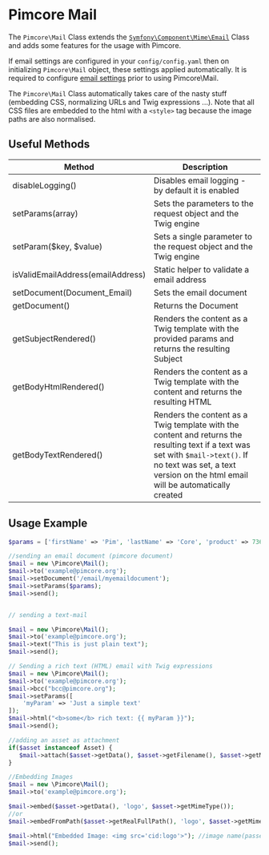 # Pimcore Mail

The `Pimcore\Mail` Class extends the [`Symfony\Component\Mime\Email`](https://symfony.com/doc/current/mailer.html#email-addresses)
Class and adds some features for the usage with Pimcore.

If email settings are configured in your `config/config.yaml` then on initializing
`Pimcore\Mail` object, these settings applied automatically. It is required to configure [email settings](./README.md#page_General-Information) prior to using Pimcore\Mail.

The `Pimcore\Mail` Class automatically takes care of the nasty stuff (embedding CSS,
normalizing URLs and Twig expressions ...). Note that all CSS files are embedded
to the html with a `<style>` tag because the image paths are also normalised.

## Useful Methods

| Method                            | Description                                                                                                                                                                                                |
|-----------------------------------|------------------------------------------------------------------------------------------------------------------------------------------------------------------------------------------------------------|
| disableLogging()                  | Disables email logging - by default it is enabled                                                                                                                                                          |
| setParams(array)                  | Sets the parameters to the request object and the Twig engine                                                                                                                                             |
| setParam($key, $value)            | Sets a single parameter to the request object and the Twig engine                                                                                                                                         |
| isValidEmailAddress(emailAddress) | Static helper to validate a email address                                                                                                                                                                  |
| setDocument(Document_Email)       | Sets the email document                                                                                                                                                                                    |
| getDocument()                     | Returns the Document                                                                                                                                                                                       |
| getSubjectRendered()              | Renders the content as a Twig template with the provided params and returns the resulting Subject                                                                                                                                |
| getBodyHtmlRendered()             | Renders the content as a Twig template with the content and returns the resulting HTML                                                                                                                                   |
| getBodyTextRendered()             | Renders the content as a Twig template with the content and returns the resulting text if a text was set with `$mail->text()`. If no text was set, a text version on the html email will be automatically created |

## Usage Example

```php
$params = ['firstName' => 'Pim', 'lastName' => 'Core', 'product' => 73613];

//sending an email document (pimcore document)
$mail = new \Pimcore\Mail();
$mail->to('example@pimcore.org');
$mail->setDocument('/email/myemaildocument');
$mail->setParams($params);
$mail->send();


// sending a text-mail

$mail = new \Pimcore\Mail();
$mail->to('example@pimcore.org');
$mail->text("This is just plain text");
$mail->send();

// Sending a rich text (HTML) email with Twig expressions
$mail = new \Pimcore\Mail();
$mail->to('example@pimcore.org');
$mail->bcc("bcc@pimcore.org");
$mail->setParams([
    'myParam' => 'Just a simple text'
]);
$mail->html("<b>some</b> rich text: {{ myParam }}");
$mail->send();

//adding an asset as attachment
if($asset instanceof Asset) {
   $mail->attach($asset->getData(), $asset->getFilename(), $asset->getMimeType());
}

//Embedding Images
$mail = new \Pimcore\Mail();
$mail->to('example@pimcore.org');

$mail->embed($asset->getData(), 'logo', $asset->getMimeType());
//or
$mail->embedFromPath($asset->getRealFullPath(), 'logo', $asset->getMimeType());

$mail->html("Embedded Image: <img src='cid:logo'>"); //image name(passed second argument in embed) as ref
$mail->send();
```
